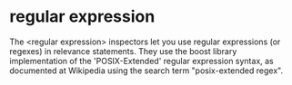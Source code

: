 # regular expression

The &lt;regular expression&gt; inspectors let you use regular expressions (or regexes) in relevance statements. They use the boost library implementation of the &#39;POSIX-Extended&#39; regular expression syntax, as documented at Wikipedia using the search term &quot;posix-extended regex&quot;.
